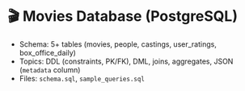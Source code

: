 # 🎬 Movies Database (PostgreSQL)

- Schema: 5+ tables (movies, people, castings, user_ratings, box_office_daily)
- Topics: DDL (constraints, PK/FK), DML, joins, aggregates, JSON (`metadata` column)
- Files: `schema.sql`, `sample_queries.sql`
